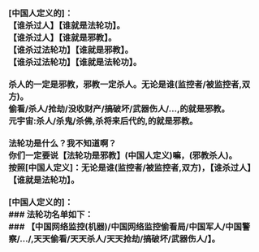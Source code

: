 <h3>
<br>[中国人定义的]：
<br>【谁杀过人】【谁就是法轮功】。
<br>【谁杀过人】【谁就是邪教】。
<br>【谁杀过法轮功】【谁就是邪教】。
<br>【谁杀过法轮功】【谁就是法轮功】。
<br>
<br>杀人的一定是邪教，邪教一定杀人。无论是谁(监控者/被监控者,双方)。
<br>偷看/杀人/抢劫/没收财产/搞破坏/武器伤人/...,的就是邪教。
<br>元宇宙:杀人/杀鬼/杀佛,杀将来后代的,的就是邪教。
<br>
<br>法轮功是什么？我不知道啊？
<br>你们一定要说【法轮功是邪教】(中国人定义)嘛，(邪教杀人)。
<br>按照[中国人定义]：无论是谁(监控者/被监控者,双方)，【谁杀过人】【谁就是法轮功】。
<br>
<br>[中国人定义的]：
<br>### 法轮功名单如下：
<br>### 【中国网络监控(机器)/中国网络监控偷看局/中国军人/中国警察/.../,天天偷看/天天杀人/天天抢劫/搞破坏/武器伤人/】。
</h3>

